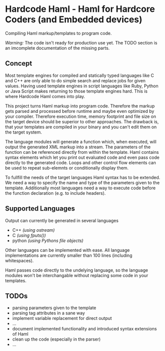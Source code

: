 # Hardcode Haml - Haml for Hardcore Coders (and Embedded devices)

Compiling Haml markup/templates to program code.

*Warning:* The code isn't ready for production use yet. The TODO section is an
imcomplete documentation of the missing parts.

## Concept

Most template engines for compiled and statically typed languages like C and
C++ are only able to do simple search and replace jobs for given values. Having
used template engines in script languages like Ruby, Python or Java Script makes
returning to those template engines hard. This is where Hardcode Haml comes into
play.

This project turns Haml markup into program code. Therefore the markup gets
parsed and processed before runtime and maybe even optimized by your compiler.
Therefore execution time, memory footprint and file size on the target device
should be superior to other approaches. The drawback is, that your templates are
compiled in your binary and you can't edit them on the target system.

The language modules will generate a function which, when executed, will output
the generated XML markup into a stream. The parameters of the function can be
referenced directly from within the template. Haml contains syntax elements
which let you print out evaluated code and even pass code directly to the
generated code. Loops and other control flow elements can be used to repeat
sub-elemnts or conditionally display them.

To fullfill the needs of the target languages Haml syntax has to be extended. We
need a way to specify the name and type of the parameters given to the template.
Additionally most languages need a way to execute code before the function
declaration (e.g. to include headers).

## Supported Languages

Output can currently be generated in several languages

* C++ _(using ostream)_
* C _(using fputs())_
* python _(using Pythons file objects)_

Other languages can be implemented with ease. All language implementations are
currently smaller than 100 lines (including whitespaces).

Haml passes code directly to the undelying language, so the language modules
won't be interchangable without replacing some code in your templates.

## TODOs

* parsing parameters given to the template
* parsing tag attributes in a sane way
* implement variable replacement for direct output
* ...
* document implemented functionality and introduced syntax extensions of Haml
* clean up the code (especially in the parser)
* ...

